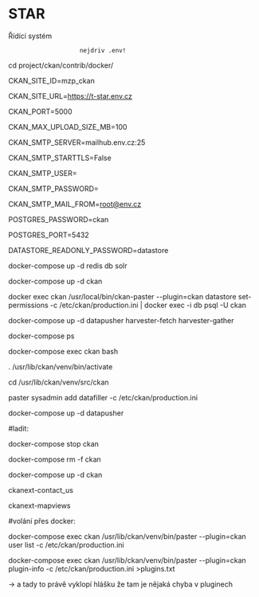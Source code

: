 # STAR

Řídící systém


						nejdriv .env!
cd project/ckan/contrib/docker/

CKAN_SITE_ID=mzp_ckan

CKAN_SITE_URL=https://t-star.env.cz

CKAN_PORT=5000

CKAN_MAX_UPLOAD_SIZE_MB=100

CKAN_SMTP_SERVER=mailhub.env.cz:25

CKAN_SMTP_STARTTLS=False

CKAN_SMTP_USER=

CKAN_SMTP_PASSWORD=

CKAN_SMTP_MAIL_FROM=root@env.cz

POSTGRES_PASSWORD=ckan

POSTGRES_PORT=5432

DATASTORE_READONLY_PASSWORD=datastore



docker-compose up -d redis db solr

docker-compose up -d ckan

docker exec ckan /usr/local/bin/ckan-paster --plugin=ckan datastore set-permissions -c /etc/ckan/production.ini | docker exec -i db psql -U ckan


docker-compose up -d datapusher harvester-fetch harvester-gather

docker-compose ps

docker-compose exec ckan bash

. /usr/lib/ckan/venv/bin/activate

cd /usr/lib/ckan/venv/src/ckan

paster sysadmin add datafiller -c /etc/ckan/production.ini

docker-compose up -d datapusher



#ladit:

docker-compose stop ckan

docker-compose rm -f ckan

docker-compose up -d ckan



ckanext-contact_us

ckanext-mapviews



#volání přes docker:

docker-compose exec ckan /usr/lib/ckan/venv/bin/paster --plugin=ckan user list -c /etc/ckan/production.ini

docker-compose exec ckan /usr/lib/ckan/venv/bin/paster --plugin=ckan plugin-info -c /etc/ckan/production.ini >plugins.txt

   -> a tady to právě vyklopí hlášku že tam je nějaká chyba v pluginech

